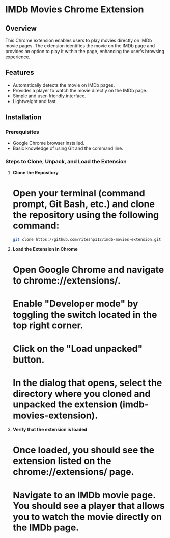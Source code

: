 # IMDb Movies Chrome Extension

## Overview

This Chrome extension enables users to play movies directly on IMDb movie pages. The extension identifies the movie on the IMDb page and provides an option to play it within the page, enhancing the user's browsing experience.

## Features

- Automatically detects the movie on IMDb pages.
- Provides a player to watch the movie directly on the IMDb page.
- Simple and user-friendly interface.
- Lightweight and fast.

## Installation

### Prerequisites

- Google Chrome browser installed.
- Basic knowledge of using Git and the command line.

### Steps to Clone, Unpack, and Load the Extension

1. **Clone the Repository**

   # Open your terminal (command prompt, Git Bash, etc.) and clone the repository using the following command:

   ```bash
   git clone https://github.com/riteshp112/imdb-movies-extension.git
   ```

2. **Load the Extension in Chrome**

   # Open Google Chrome and navigate to chrome://extensions/.

   # Enable "Developer mode" by toggling the switch located in the top right corner.

   # Click on the "Load unpacked" button.

   # In the dialog that opens, select the directory where you cloned and unpacked the extension (imdb-movies-extension).

3. **Verify that the extension is loaded**

   # Once loaded, you should see the extension listed on the chrome://extensions/ page.

   # Navigate to an IMDb movie page. You should see a player that allows you to watch the movie directly on the IMDb page.
